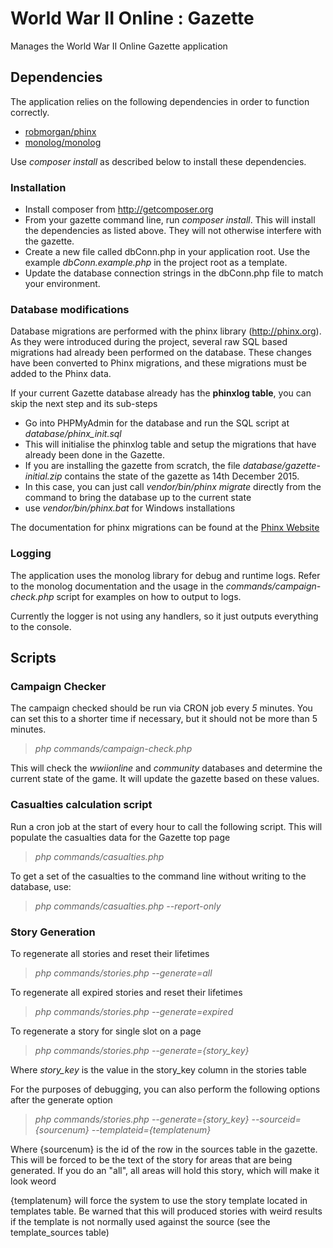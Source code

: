 # World War II Online : Gazette
Manages the World War II Online Gazette application

## Dependencies
The application relies on the following dependencies in order to function correctly.

* [robmorgan/phinx](https://github.com/robmorgan/phinx)
* [monolog/monolog](https://github.com/Seldaek/monolog)

Use *composer install* as described below to install these dependencies.

### Installation

* Install composer from http://getcomposer.org
* From your gazette command line, run *composer install*. This will install the dependencies as listed above. They will not otherwise interfere with the gazette.
* Create a new file called dbConn.php in your application root. Use the example *dbConn.example.php* in the project root as a template.
* Update the database connection strings in the dbConn.php file to match your environment.

### Database modifications
Database migrations are performed with the phinx library (http://phinx.org). As they were introduced during the project,
several raw SQL based migrations had already been performed on the database. These changes have been converted to
Phinx migrations, and these migrations must be added to the Phinx data.

If your current Gazette database already has the **phinxlog table**, you can skip the next step and its sub-steps

* Go into PHPMyAdmin for the database and run the SQL script at *database/phinx_init.sql*
 * This will initialise the phinxlog table and setup the migrations that have already been done in the Gazette.
* If you are installing the gazette from scratch, the file *database/gazette-initial.zip* contains the state of the gazette as 14th December 2015.
 * In this case, you can just call *vendor/bin/phinx migrate* directly from the command to bring the database up to the current state
  * use *vendor/bin/phinx.bat* for Windows installations

The documentation for phinx migrations can be found at the [Phinx Website](http://docs.phinx.org/en/latest/migrations.html)

### Logging
The application uses the monolog library for debug and runtime logs. Refer to the monolog documentation and the usage in the *commands/campaign-check.php* script for examples on how to output to logs.

Currently the logger is not using any handlers, so it just outputs everything to the console.

## Scripts
### Campaign Checker
The campaign checked should be run via CRON job every *5* minutes. You can set this to a shorter time if necessary, but it should not be more than 5 minutes.

> *php commands/campaign-check.php*

This will check the *wwiionline* and *community* databases and determine the current state of the game. It will update the gazette based on these values.

### Casualties calculation script
Run a cron job at the start of every hour to call the following script. This will populate the casualties data for the Gazette top page

> *php commands/casualties.php*

To get a set of the casualties to the command line without writing to the database, use:

> *php commands/casualties.php --report-only*

### Story Generation
To regenerate all stories and reset their lifetimes

> *php commands/stories.php --generate=all*

To regenerate all expired stories and reset their lifetimes

> *php commands/stories.php --generate=expired*

To regenerate a story for single slot on a page

> *php commands/stories.php --generate={story_key}*

Where *story_key* is the value in the story_key column in the stories table

For the purposes of debugging, you can also perform the following options after the generate option

> *php commands/stories.php --generate={story_key} --sourceid={sourcenum} --templateid={templatenum}*

Where {sourcenum} is the id of the row in the sources table in the gazette. This will be forced to be the text of the story for areas that are being generated.
If you do an "all", all areas will hold this story, which will make it look weord

{templatenum} will force the system to use the story template located in templates table. Be warned that this will produced stories with weird results if
the template is not normally used against the source (see the template_sources table)